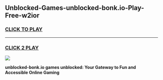 
## Unblocked-Games-unblocked-bonk.io-Play-Free-w2ior
<h3>
<a href="https://premium76.site?title=unblocked-bonk.io&ref=18A">CLICK TO PLAY</a></h3>
<hr>

<h3>
<a href="https://premium76.site?title=unblocked-bonk.io&ref=18A">CLICK 2 PLAY</a>
  
</h3>

<a href="https://premium76.site?title=unblocked-bonk.io&ref=18A"><img src="https://clearcache.store/games.png"></a>


**unblocked-bonk.io games unblocked: Your Gateway to Fun and Accessible Online Gaming**

